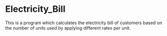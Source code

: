 # Electricity_Bill
This is a program which calculates the electricity bill of customers based on the number of units used by applying different rates per unit.
